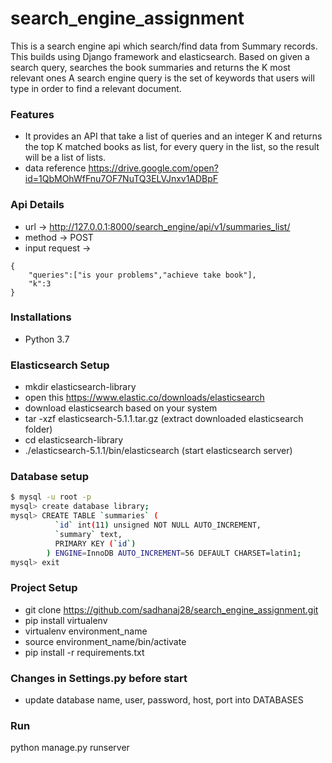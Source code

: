 # search_engine_assignment

This is a search engine api which search/find data from Summary records. This builds using Django framework and elasticsearch. Based on given a search query, searches the book summaries and returns the K most relevant ones A search engine query is the set of keywords that users will type in order to find a relevant document. 

### Features
* It provides an API that take a list of queries and an integer K and returns the top K matched books as list, for every query in the list, so the result will be a list of lists.
* data reference https://drive.google.com/open?id=1QbMOhWfFnu7OF7NuTQ3ELVJnxv1ADBpF

### Api Details
* url -> http://127.0.0.1:8000/search_engine/api/v1/summaries_list/
* method -> POST
* input request -> 
```
{
	"queries":["is your problems","achieve take book"],
	"k":3
}
```

### Installations
* Python 3.7

### Elasticsearch Setup
- mkdir elasticsearch-library
- open this https://www.elastic.co/downloads/elasticsearch
- download elasticsearch based on your system
- tar -xzf elasticsearch-5.1.1.tar.gz (extract downloaded elasticsearch folder)
- cd elasticsearch-library
- ./elasticsearch-5.1.1/bin/elasticsearch (start elasticsearch server)


### Database setup
```sh
$ mysql -u root -p
mysql> create database library;
mysql> CREATE TABLE `summaries` (
          `id` int(11) unsigned NOT NULL AUTO_INCREMENT,
          `summary` text,
          PRIMARY KEY (`id`)
        ) ENGINE=InnoDB AUTO_INCREMENT=56 DEFAULT CHARSET=latin1;
mysql> exit
```


### Project Setup
- git clone https://github.com/sadhanaj28/search_engine_assignment.git
- pip install virtualenv
- virtualenv environment_name
- source environment_name/bin/activate
- pip install -r requirements.txt

### Changes in Settings.py before start
* update database name, user, password, host, port into DATABASES


### Run
python manage.py runserver

